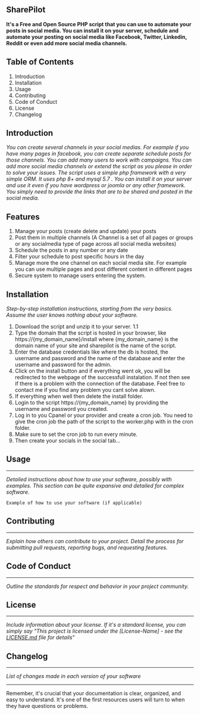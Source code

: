 SharePilot
---
**It's a Free and Open Source PHP script that you can use to automate your posts in social media. 
You can install it on your server, schedule and automate your posting on social media like
Facebook, Twitter, Linkedin, Reddit or even add more social media channels.**


Table of Contents
---

1. Introduction
2. Installation
3. Usage
4. Contributing
5. Code of Conduct
6. License
7. Changelog

Introduction
---

*You can create several channels in your social medias. For example if you have many 
pages in facebook, you can create separate schedule posts for those channels. 
You can add many users to work with campaigns. You can add more social media channels 
or extend the script as you please in order to solve your issues. The script uses a simple php framework with a very 
simple ORM. It uses php 8+ and mysql 5.7 . You can install it on your server and use it even if you have wordpress or joomla or any other framework. You simply need to provide the links that are to be shared and posted in the social media.* 

Features
--
1. Manage your posts (create delete and update) your posts
2. Post them in multiple channels (A Channel is a set of all pages or groups or any socialmedia type of page across all social media websites)
3. Schedule the posts in any number or any date
4. Filter your schedule to post specific hours in the day
5. Manage more the one channel on each social media site. For example you can use multiple pages and post different content in different pages
6. Secure system to manage users entering the system.

Installation
---

*Step-by-step installation instructions, starting from the very basics. Assume the user knows nothing about your software.*

1. Download the script and unzip it to your server.
1.1
2. Type the domain that the script is hosted in your browser, like https://{my_domain_name}/install where {my_domain_name} is the domain name of your site and sharepilot is the name of the script. 
3. Enter the database credentials like where the db is hosted, the username and password and the name of the database and enter the username and password for the admin.
4. Click on the install button and if everything went ok, you will be redirected to the webpage of the successfull instalation. If not then see if there is a problem with the connection of the database. Feel free to contact me if you find any problem you cant solve alown.
5. If everything when well then delete the install folder.
6. Login to the script https://{my_domain_name} by providing the username and password you created.
7. Log in to you Cpanel or your provider and create a cron job. You need to give the cron job the path of the script to the worker.php with in the cron folder.
8. Make sure to set the cron job to run every minute. 
9. Then create your socials in the social tab...
## Usage
---

*Detailed instructions about how to use your software, possibly with examples. This section can be quite expansive and detailed for complex software.*

```
Example of how to use your software (if applicable)
```

## Contributing
---

*Explain how others can contribute to your project. Detail the process for submitting pull requests, reporting bugs, and requesting features.*

## Code of Conduct
---

*Outline the standards for respect and behavior in your project community.*

## License
---

*Include information about your license. If it's a standard license, you can simply say "This project is licensed under the [License-Name] - see the [LICENSE.md](LINK) file for details"*

## Changelog
---

*List of changes made in each version of your software*

---
Remember, it's crucial that your documentation is clear, organized, and easy to understand. It's one of the first resources users will turn to when they have questions or problems.